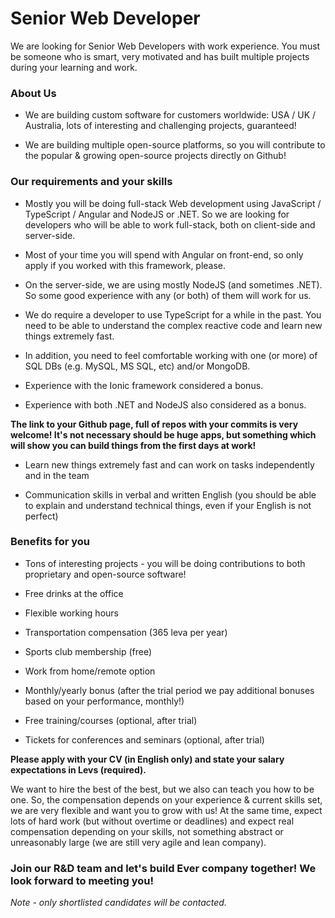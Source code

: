 
# Senior Web Developer
We are looking for Senior Web Developers with work experience. You must be someone who is smart, very motivated and has built multiple projects during your learning and work.

### About Us
* We are building custom software for customers worldwide: USA / UK / Australia, lots of interesting and challenging projects, guaranteed!

* We are building multiple open-source platforms, so you will contribute to the popular & growing open-source projects directly on Github!

### Our requirements and your skills
* Mostly you will be doing full-stack Web development using JavaScript / TypeScript / Angular and NodeJS or .NET. So we are looking for developers who will be able to work full-stack, both on client-side and server-side. 

* Most of your time you will spend with Angular on front-end, so only apply if you worked with this framework, please.

* On the server-side, we are using mostly NodeJS (and sometimes .NET). So some good experience with any (or both) of them will work for us.

*  We do require a developer to use TypeScript for a while in the past. You need to be able to understand the complex reactive code and learn new things extremely fast.

* In addition, you need to feel comfortable working with one (or more) of SQL DBs (e.g. MySQL, MS SQL, etc) and/or MongoDB.

* Experience with the Ionic framework considered a bonus.

*  Experience with both .NET and NodeJS also considered as a bonus.

**The link to your Github page, full of repos with your commits is very welcome! It's not necessary should be huge apps, but something which will show you can build things from the first days at work!**

*  Learn new things extremely fast and can work on tasks independently and in the team

* Communication skills in verbal and written English (you should be able to explain and understand technical things, even if your English is not perfect)

### Benefits for you
* Tons of interesting projects - you will be doing contributions to both proprietary and open-source software!

* Free drinks at the office

* Flexible working hours

* Transportation compensation (365 leva per year)

* Sports club membership (free)

* Work from home/remote option

* Monthly/yearly bonus (after the trial period we pay additional bonuses based on your performance, monthly!)

* Free training/courses (optional, after trial)

* Tickets for conferences and seminars (optional, after trial)

**Please apply with your CV (in English only) and state your salary expectations in Levs (required).**

We want to hire the best of the best, but we also can teach you how to be one. So, the compensation depends on your experience & current skills set, we are very flexible and want you to grow with us! At the same time, expect lots of hard work (but without overtime or deadlines) and expect real compensation depending on your skills, not something abstract or unreasonably large (we are still very agile and lean company).

### Join our R&D team and let's build Ever company together! We look forward to meeting you!
*Note - only shortlisted candidates will be contacted.*
